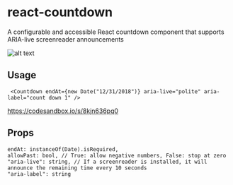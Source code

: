 # react-countdown
A configurable and accessible React countdown component that supports ARIA-live screenreader announcements

![alt text](https://i.imgur.com/jYecfgf.png)

## Usage
``` <Countdown endAt={new Date("12/31/2018")} aria-live="polite" aria-label="count down 1" />```

https://codesandbox.io/s/8kjn636pq0

## Props
```
endAt: instanceOf(Date).isRequired,
allowPast: bool, // True: allow negative numbers, False: stop at zero
"aria-live": string, // If a screenreader is installed, it will announce the remaining time every 10 seconds
"aria-label": string
```
